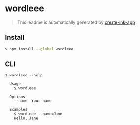 # wordleee

> This readme is automatically generated by [create-ink-app](https://github.com/vadimdemedes/create-ink-app)


## Install

```bash
$ npm install --global wordleee
```


## CLI

```
$ wordleee --help

  Usage
    $ wordleee

  Options
    --name  Your name

  Examples
    $ wordleee --name=Jane
    Hello, Jane
```
